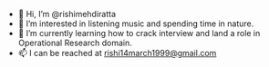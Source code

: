 - 👋 Hi, I’m @rishimehdiratta
- 👀 I’m interested in listening music and spending time in nature.
- 🌱 I’m currently learning how to crack interview and land a role in Operational Research domain.
- 📫 I can be reached at rishi14march1999@gmail.com

<!---
rishimehdiratta/rishimehdiratta is a ✨ special ✨ repository because its `README.md` (this file) appears on your GitHub profile.
You can click the Preview link to take a look at your changes.
--->
